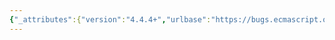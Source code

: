 ```yaml
---
{"_attributes":{"version":"4.4.4+","urlbase":"https://bugs.ecmascript.org/","maintainer":"dherman@mozilla.com"},"bug":{"bug_id":2140,"creation_ts":"2013-10-31 01:17:00 -0700","short_desc":"10.2  Types of Source Code, NOTE: Invalid reference","delta_ts":"2013-11-08 13:08:35 -0800","product":"Draft for 6th Edition","component":"editorial issue","version":"Rev 20: October 28, 2013 Draft","rep_platform":"All","op_sys":"All","bug_status":"RESOLVED","resolution":"FIXED","priority":"Normal","bug_severity":"normal","everconfirmed":true,"reporter":{"uid":"andrebargull","name":"André Bargull"},"assigned_to":{"uid":"allen","name":"Allen Wirfs-Brock"},"long_desc":[{"commentid":6262,"comment_count":0,"who":{"uid":"andrebargull","name":"André Bargull"},"bug_when":"2013-10-31 01:17:41 -0700","thetext":"10.2  Types of Source Code, NOTE:\n\n> [...] Arrow Function Definitions (0), [...]\n\nChange 0 to 14.2"},{"commentid":6280,"comment_count":1,"who":{"uid":"allen","name":"Allen Wirfs-Brock"},"bug_when":"2013-10-31 18:34:12 -0700","thetext":"fixed in rev21 editor's draft"},{"commentid":6491,"comment_count":2,"who":{"uid":"allen","name":"Allen Wirfs-Brock"},"bug_when":"2013-11-08 13:08:35 -0800","thetext":"fixed in rev21 draft"}]}}
---
```

